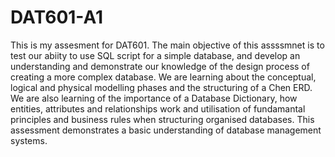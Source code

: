 # DAT601-A1
This is my assesment for DAT601. 
The main objective of this assssmnet is to test our abiity to use SQL script for a simple database, and develop an understanding and demonstrate our knowledge of the design process of creating a more complex database. We are learning about the conceptual, logical and physical modelling phases and the structuring of a Chen ERD. We are also learning of the importance of a Database Dictionary, how entities, attributes and relationships work and utilisation of fundamantal principles and business rules when structuring organised databases. This assessment demonstrates a basic understanding of database management systems.   
